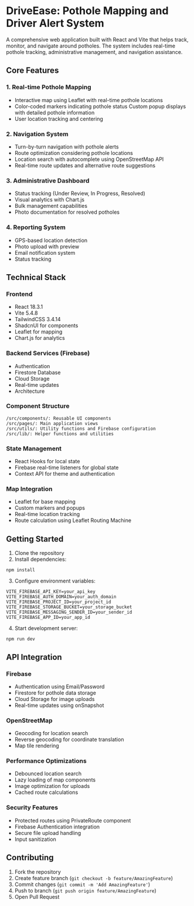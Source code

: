 # DriveEase: Pothole Mapping and Driver Alert System

A comprehensive web application built with React and Vite that helps track, monitor, and navigate around potholes. The system includes real-time pothole tracking, administrative management, and navigation assistance.
## Core Features
### 1. Real-time Pothole Mapping
- Interactive map using Leaflet with real-time pothole locations
- Color-coded markers indicating pothole status
Custom popup displays with detailed pothole information
- User location tracking and centering

### 2. Navigation System
- Turn-by-turn navigation with pothole alerts
- Route optimization considering pothole locations
- Location search with autocomplete using OpenStreetMap API
- Real-time route updates and alternative route suggestions

### 3. Administrative Dashboard
- Status tracking (Under Review, In Progress, Resolved)
- Visual analytics with Chart.js
- Bulk management capabilities
- Photo documentation for resolved potholes

### 4. Reporting System
- GPS-based location detection
- Photo upload with preview
- Email notification system
- Status tracking

## Technical Stack
### Frontend
- React 18.3.1
- Vite 5.4.8
- TailwindCSS 3.4.14
- ShadcnUI for components
- Leaflet for mapping
- Chart.js for analytics
### Backend Services (Firebase)
- Authentication
- Firestore Database
- Cloud Storage
- Real-time updates
- Architecture

### Component Structure
```
/src/components/: Reusable UI components
/src/pages/: Main application views
/src/utils/: Utility functions and Firebase configuration
/src/lib/: Helper functions and utilities
```

### State Management
- React Hooks for local state
- Firebase real-time listeners for global state
- Context API for theme and authentication

### Map Integration
- Leaflet for base mapping
- Custom markers and popups
- Real-time location tracking
- Route calculation using Leaflet Routing Machine

## Getting Started
1. Clone the repository
2. Install dependencies:
```
npm install
```
3. Configure environment variables:
```
VITE_FIREBASE_API_KEY=your_api_key
VITE_FIREBASE_AUTH_DOMAIN=your_auth_domain
VITE_FIREBASE_PROJECT_ID=your_project_id
VITE_FIREBASE_STORAGE_BUCKET=your_storage_bucket
VITE_FIREBASE_MESSAGING_SENDER_ID=your_sender_id
VITE_FIREBASE_APP_ID=your_app_id
```
4. Start development server:
```
npm run dev
```
## API Integration
### Firebase
- Authentication using Email/Password
- Firestore for pothole data storage
- Cloud Storage for image uploads
- Real-time updates using onSnapshot
### OpenStreetMap
- Geocoding for location search
- Reverse geocoding for coordinate translation
- Map tile rendering
### Performance Optimizations
- Debounced location search
- Lazy loading of map components
- Image optimization for uploads
- Cached route calculations
### Security Features
- Protected routes using PrivateRoute component
- Firebase Authentication integration
- Secure file upload handling
- Input sanitization
## Contributing
1. Fork the repository
2. Create feature branch (`git checkout -b feature/AmazingFeature`)
3. Commit changes (`git commit -m 'Add AmazingFeature'`)
4. Push to branch (`git push origin feature/AmazingFeature`)
5. Open Pull Request
